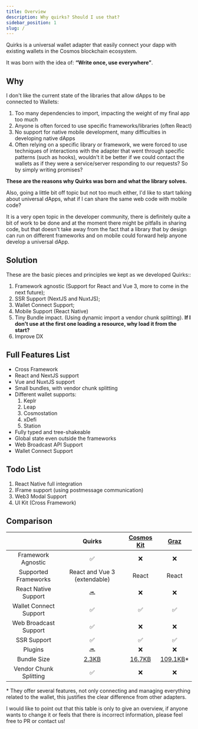 ```yaml
---
title: Overview
description: Why quirks? Should I use that?
sidebar_position: 1
slug: /
---
```


Quirks is a universal wallet adapter that easily connect your dapp with existing wallets in the Cosmos blockchain ecosystem.

It was born with the idea of: **“Write once, use everywhere”**.

## Why

I don't like the current state of the libraries that allow dApps to be connected to Wallets:

1. Too many dependencies to import, impacting the weight of my final app too much
2. Anyone is often forced to use specific frameworks/libraries (often React)
3. No support for native mobile development, many difficulties in developing native dApps
4. Often relying on a specific library or framework, we were forced to use techniques of interactions with the adapter that went through specific patterns (such as hooks), wouldn't it be better if we could contact the wallets as if they were a service/server responding to our requests? So by simply writing promises?

**These are the reasons why Quirks was born and what the library solves.**

Also, going a little bit off topic but not too much either, I'd like to start talking about universal dApps, what if I can share the same web code with mobile code?

It is a very open topic in the developer community, there is definitely quite a bit of work to be done and at the moment there might be pitfalls in sharing code, but that doesn't take away from the fact that a library that by design can run on different frameworks and on mobile could forward help anyone develop a universal dApp.

## Solution

These are the basic pieces and principles we kept as we developed Quirks::

1. Framework agnostic (Support for React and Vue 3, more to come in the next future);
2. SSR Support (NextJS and NuxtJS);
3. Wallet Connect Support;
4. Mobile Support (React Native)
5. Tiny Bundle impact. (Using dynamic import a vendor chunk splitting). **If I don't use at the first one loading a resource, why load it from the start?**
6. Improve DX

## Full Features List

- Cross Framework
- React and NextJS support
- Vue and NuxtJS support
- Small bundles, with vendor chunk splitting
- Different wallet supports:
  1. Keplr
  2. Leap
  3. Cosmostation
  4. xDefi
  5. Station
- Fully typed and tree-shakeable
- Global state even outside the frameworks
- Web Broadcast API Support
- Wallet Connect Support

## Todo List

1. React Native full integration
2. IFrame support (using postmessage communication)
3. Web3 Modal Support
4. UI Kit (Cross Framework)

## Comparison

|                        |                             Quirks                             |                  [Cosmos Kit](https://cosmoskit.com/)                   | [Graz](https://graz.sh/) |
| :--------------------: | :------------------------------------------------------------: | :---------------------------------------------------------------------: | :---------------------------------------------------------------------: |
|   Framework Agnostic   |                               ✅                               |                             ❌                            |                             ❌                            |
|   Supported Frameworks   |                               React and Vue 3 (extendable)                               |                             React                          |                              React                             |
|  React Native Support  |                               🔜                               |                                   ❌                                    |                                   ❌                                    |
| Wallet Connect Support |                               ✅                               |                                   ✅                                    |                                   ✅                                    |
| Web Broadcast Support  |                               ✅                               |                                   ❌                                    |                                   ❌                                    |
|      SSR Support       |                               ✅                               |                                   ✅                                    |                                   ✅                                    |
|      Plugins       |                               🔜                               |                                   ❌                                    |                                   ❌                                   |
|      Bundle Size       | [2.3KB](https://bundlephobia.com/package/@quirks/react@0.3.10) | [16.7KB](https://bundlephobia.com/package/@cosmos-kit/react-lite@2.5.9) | [109.1KB](https://bundlephobia.com/package/graz@0.1.1)* |
| Vendor Chunk Splitting |                               ✅                               |                                   ❌                                    |                                   ❌                                    |

\* They offer several features, not only connecting and managing everything related to the wallet, this justifies the clear difference from other adapters.

I would like to point out that this table is only to give an overview, if anyone wants to change it or feels that there is incorrect information, please feel free to PR or contact us!